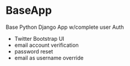BaseApp
=======

Base Python Django App w/complete user Auth
- Twitter Bootstrap UI
- email account verification
- password reset
- email as username override

